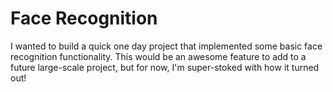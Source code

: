 # Face Recognition
I wanted to build a quick one day project that implemented some basic face recognition functionality. This would be an awesome feature to add to a future large-scale project, but for now, I'm super-stoked with how it turned out!
